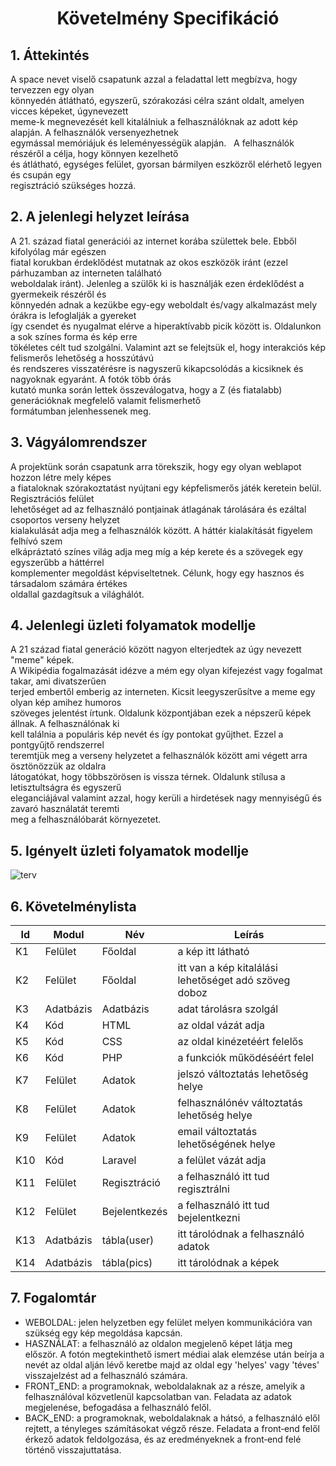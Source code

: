 <h1 align="center">
Követelmény Specifikáció
</h1>

## 1. Áttekintés
A space nevet viselő csapatunk azzal a feladattal lett megbízva, hogy tervezzen egy olyan   
könnyedén átlátható, egyszerű, szórakozási célra szánt oldalt, amelyen vicces képeket, úgynevezett       
meme-k megnevezését kell kitalálniuk a felhasználóknak az adott kép alapján. A felhasználók versenyezhetnek        
egymással memóriájuk és leleményességük alapján. &nbsp; A felhasználók részéről a célja, hogy könnyen kezelhető         
és átlátható, egységes felület, gyorsan bármilyen eszközről elérhető legyen és csupán egy        
regisztráció szükséges hozzá.

## 2. A jelenlegi helyzet leírása 
A 21. század fiatal generációi az internet korába születtek bele. Ebből kifolyólag már egészen      
fiatal korukban érdeklődést mutatnak az okos eszközök iránt (ezzel párhuzamban az interneten található       
weboldalak iránt). Jelenleg a szülők ki is használják ezen érdeklődést a gyermekeik részéről és     
könnyedén adnak a kezükbe egy-egy weboldalt és/vagy alkalmazást mely órákra is lefoglalják a gyereket      
így csendet és nyugalmat elérve a hiperaktívabb picik között is. Oldalunkon a sok színes forma és kép erre        
tökéletes célt tud szolgálni. Valamint azt se felejtsük el, hogy interakciós kép felismerős lehetőség a hosszútávú         
és rendszeres visszatérésre is nagyszerű kikapcsolódás a kicsiknek és nagyoknak egyaránt. A fotók több órás        
kutató munka során lettek összeválogatva, hogy a Z (és fiatalabb) generációknak megfelelő valamit felismerhető      
formátumban jelenhessenek meg.

## 3. Vágyálomrendszer 
A projektünk során csapatunk arra törekszik, hogy egy olyan weblapot hozzon létre mely képes       
a fiataloknak szórakoztatást nyújtani egy képfelismerős játék keretein belül. Regisztrációs felület       
lehetőséget ad az felhasználó pontjainak átlagának tárolására és ezáltal csoportos verseny helyzet        
kialakulását adja meg a felhasználók között. A háttér kialakítását figyelem felhívó szem       
elkápráztató színes világ adja meg míg a kép kerete és a szövegek egy egyszerűbb a háttérrel        
komplementer megoldást képviseltetnek. Célunk, hogy egy hasznos és társadalom számára értékes           
oldallal gazdagítsuk a világhálót.

## 4. Jelenlegi üzleti folyamatok modellje 
A 21 század fiatal generáció között nagyon elterjedtek az úgy nevezett "meme" képek.          
A Wikipédia fogalmazását idézve a mém egy olyan kifejezést vagy fogalmat takar, ami divatszerűen          
terjed embertől emberig az interneten. Kicsit leegyszerűsítve a meme egy olyan kép amihez humoros         
szöveges jelentést írtunk. Oldalunk központjában ezek a népszerű képek állnak. A felhasználónak ki         
kell találnia a populáris kép nevét és így pontokat gyűjthet. Ezzel a pontgyűjtő rendszerrel         
teremtjük meg a verseny helyzetet a felhasználók között ami végett arra ösztönözzük az oldalra     
látogatókat, hogy többszörösen is vissza térnek. Oldalunk stílusa a letisztultságra és egyszerű       
eleganciájával valamint azzal, hogy kerüli a hirdetések nagy mennyiségű és zavaró használatát teremti         
meg a felhasználóbarát környezetet.         

## 5. Igényelt üzleti folyamatok modellje 
![terv](https://github.com/rokobata510/space2-A-nagy-projeckt/blob/main/k%C3%A9pek/terv.png)

## 6. Követelménylista
| Id | Modul | Név | Leírás |
| --- | --- | --- | --- |
| K1 | Felület | Főoldal | a kép itt látható |
| K2 | Felület | Főoldal | itt van a kép kitalálási lehetőséget adó szöveg doboz |
| K3 | Adatbázis | Adatbázis | adat tárolásra szolgál | 
| K4 | Kód  | HTML | az oldal vázát adja |
| K5 | Kód  | CSS | az oldal kinézetéért felelős |
| K6 | Kód  | PHP | a funkciók működéséért felel |
| K7 | Felület | Adatok | jelszó változtatás lehetőség helye |
| K8 | Felület | Adatok | felhasználónév változtatás lehetőség helye |
| K9 | Felület | Adatok | email változtatás lehetőségének helye |
| K10 | Kód | Laravel | a felület vázát adja |
| K11 | Felület | Regisztráció| a felhasználó itt tud regisztrálni |
| K12 | Felület | Bejelentkezés | a felhasználó itt tud bejelentkezni |
| K13 | Adatbázis | tábla(user) | itt tárolódnak a felhasználó adatok |
| K14 | Adatbázis |  tábla(pics) | itt tárolódnak a képek |
  
## 7. Fogalomtár
- WEBOLDAL: jelen helyzetben egy felület melyen kommunikációra van szükség egy kép megoldása kapcsán.
- HASZNÁLAT: a felhasználó az oldalon megjelenő képet látja meg először. A fotón megtekinthető ismert médiai alak elemzése után beírja a nevét az oldal alján lévő keretbe majd az oldal egy 'helyes' vagy 'téves' visszajelzést ad a felhasználó számára.
- FRONT_END: a programoknak, weboldalaknak az a része, amelyik a felhasználóval közvetlenül kapcsolatban van. Feladata az adatok megjelenése, befogadása a felhasználó felől.
- BACK_END: a programoknak, weboldalaknak a hátsó, a felhasználó elől rejtett, a tényleges számításokat végző része. Feladata a front‑end felől érkező adatok feldolgozása, és az eredményeknek a front‑end felé történő visszajuttatása.


